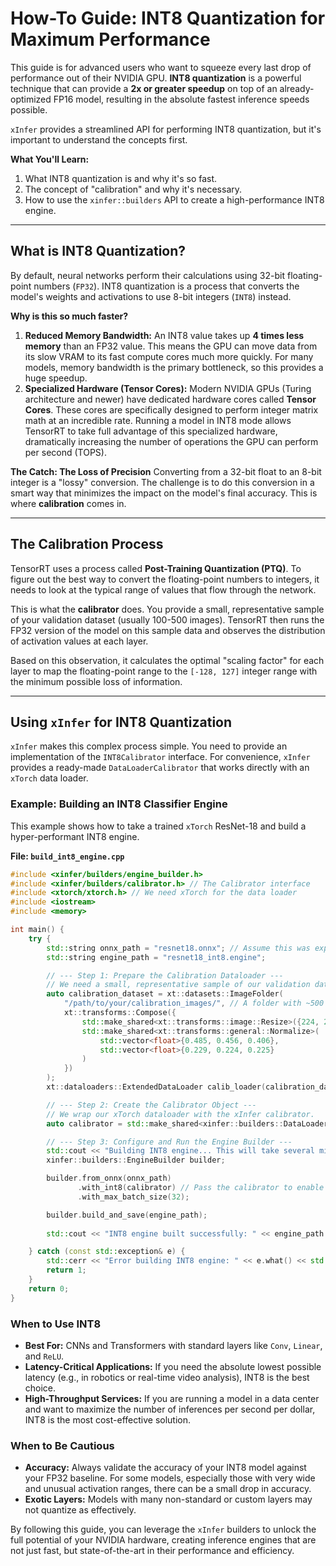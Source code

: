 # How-To Guide: INT8 Quantization for Maximum Performance

This guide is for advanced users who want to squeeze every last drop of performance out of their NVIDIA GPU. **INT8 quantization** is a powerful technique that can provide a **2x or greater speedup** on top of an already-optimized FP16 model, resulting in the absolute fastest inference speeds possible.

`xInfer` provides a streamlined API for performing INT8 quantization, but it's important to understand the concepts first.

**What You'll Learn:**
1.  What INT8 quantization is and why it's so fast.
2.  The concept of "calibration" and why it's necessary.
3.  How to use the `xinfer::builders` API to create a high-performance INT8 engine.

---

## What is INT8 Quantization?

By default, neural networks perform their calculations using 32-bit floating-point numbers (`FP32`). INT8 quantization is a process that converts the model's weights and activations to use 8-bit integers (`INT8`) instead.

**Why is this so much faster?**

1.  **Reduced Memory Bandwidth:** An INT8 value takes up **4 times less memory** than an FP32 value. This means the GPU can move data from its slow VRAM to its fast compute cores much more quickly. For many models, memory bandwidth is the primary bottleneck, so this provides a huge speedup.
2.  **Specialized Hardware (Tensor Cores):** Modern NVIDIA GPUs (Turing architecture and newer) have dedicated hardware cores called **Tensor Cores**. These cores are specifically designed to perform integer matrix math at an incredible rate. Running a model in INT8 mode allows TensorRT to take full advantage of this specialized hardware, dramatically increasing the number of operations the GPU can perform per second (TOPS).

**The Catch: The Loss of Precision**
Converting from a 32-bit float to an 8-bit integer is a "lossy" conversion. The challenge is to do this conversion in a smart way that minimizes the impact on the model's final accuracy. This is where **calibration** comes in.

---

## The Calibration Process

TensorRT uses a process called **Post-Training Quantization (PTQ)**. To figure out the best way to convert the floating-point numbers to integers, it needs to look at the typical range of values that flow through the network.

This is what the **calibrator** does. You provide a small, representative sample of your validation dataset (usually 100-500 images). TensorRT then runs the FP32 version of the model on this sample data and observes the distribution of activation values at each layer.

Based on this observation, it calculates the optimal "scaling factor" for each layer to map the floating-point range to the `[-128, 127]` integer range with the minimum possible loss of information.

---

## Using `xInfer` for INT8 Quantization

`xInfer` makes this complex process simple. You need to provide an implementation of the `INT8Calibrator` interface. For convenience, `xInfer` provides a ready-made `DataLoaderCalibrator` that works directly with an `xTorch` data loader.

### Example: Building an INT8 Classifier Engine

This example shows how to take a trained `xTorch` ResNet-18 and build a hyper-performant INT8 engine.

**File: `build_int8_engine.cpp`**
```cpp
#include <xinfer/builders/engine_builder.h>
#include <xinfer/builders/calibrator.h> // The Calibrator interface
#include <xtorch/xtorch.h> // We need xTorch for the data loader
#include <iostream>
#include <memory>

int main() {
    try {
        std::string onnx_path = "resnet18.onnx"; // Assume this was exported from xTorch
        std::string engine_path = "resnet18_int8.engine";

        // --- Step 1: Prepare the Calibration Dataloader ---
        // We need a small, representative sample of our validation data.
        auto calibration_dataset = xt::datasets::ImageFolder(
            "/path/to/your/calibration_images/", // A folder with ~500 images
            xt::transforms::Compose({
                std::make_shared<xt::transforms::image::Resize>({224, 224}),
                std::make_shared<xt::transforms::general::Normalize>(
                    std::vector<float>{0.485, 0.456, 0.406},
                    std::vector<float>{0.229, 0.224, 0.225}
                )
            })
        );
        xt::dataloaders::ExtendedDataLoader calib_loader(calibration_dataset, 32, false);

        // --- Step 2: Create the Calibrator Object ---
        // We wrap our xTorch dataloader with the xInfer calibrator.
        auto calibrator = std::make_shared<xinfer::builders::DataLoaderCalibrator>(calib_loader);

        // --- Step 3: Configure and Run the Engine Builder ---
        std::cout << "Building INT8 engine... This will take several minutes as it runs calibration.\n";
        xinfer::builders::EngineBuilder builder;

        builder.from_onnx(onnx_path)
               .with_int8(calibrator) // Pass the calibrator to enable INT8 mode
               .with_max_batch_size(32);

        builder.build_and_save(engine_path);
        
        std::cout << "INT8 engine built successfully: " << engine_path << std::endl;

    } catch (const std::exception& e) {
        std::cerr << "Error building INT8 engine: " << e.what() << std::endl;
        return 1;
    }
    return 0;
}
```

### **When to Use INT8**

- **Best For:** CNNs and Transformers with standard layers like `Conv`, `Linear`, and `ReLU`.
- **Latency-Critical Applications:** If you need the absolute lowest possible latency (e.g., in robotics or real-time video analysis), INT8 is the best choice.
- **High-Throughput Services:** If you are running a model in a data center and want to maximize the number of inferences per second per dollar, INT8 is the most cost-effective solution.

### **When to Be Cautious**

- **Accuracy:** Always validate the accuracy of your INT8 model against your FP32 baseline. For some models, especially those with very wide and unusual activation ranges, there can be a small drop in accuracy.
- **Exotic Layers:** Models with many non-standard or custom layers may not quantize as effectively.

By following this guide, you can leverage the `xInfer` builders to unlock the full potential of your NVIDIA hardware, creating inference engines that are not just fast, but state-of-the-art in their performance and efficiency.
